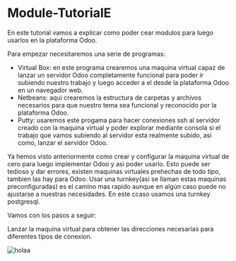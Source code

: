# Module-TutorialE

En este tutorial vamos a explicar como poder cear modulos para luego usarlos en la plataforma Odoo.

Para empezar necesitaremos una serie de programas:

* Virtual Box: en este programa crearemos una maquina virtual capaz de lanzar un servidor Odoo completamente funcional para poder ir subiendo nuestro trabajo y luego acceder a el desde la plataforma Odoo en un navegador web.
* Netbeans: aqui crearemos la estructura de carpetas y archivos necesarios para que nuestro tema sea funcional y reconocido por la plataforma Odoo.
* Putty: usaremos este progama para hacer conexiones ssh al servidor creado con la maquina virtual y  poder explorar mediante consola si el trabajo que vamos subiendo al servidor esta realmente subido, asi como, lanzar el servidor Odoo.

Ya hemos visto anteriormente como crear y configurar la maquina virtual de cero para luego implementar Odoo y asi poder usarlo. Esto puede ser tedioso y dar errores, existen maquinas virtuales prehechas de todo tipo, tambien las hay para Odoo. Usar una turnkey(asi se llaman estas maquinas preconfiguradas) es el camino mas rapido aunque en algún caso puede no ajustarse a nuestras necesidades. En este ccaso usamos una turnkey postgresql.

Vamos con los pasos a seguir:

Lanzar la maquina virtual para obtener las direcciones necesarias para diferentes tipos de conexion.

![holaa](/mpereirasalgado/Module-TutorialE/blob/master/openacademy/images/primera.png)
